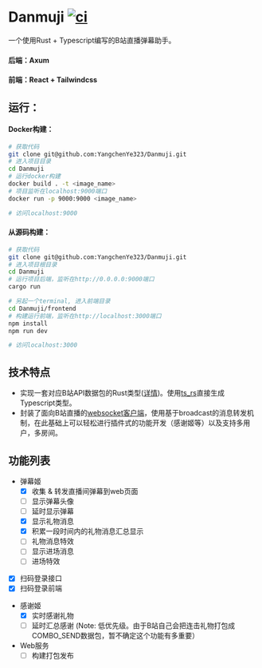 # Danmuji [![ci](https://github.com/YangchenYe323/Danmuji/actions/workflows/rust-test.yml/badge.svg)](https://github.com/YangchenYe323/Danmuji/actions/workflows/rust-test.yml)

一个使用Rust + Typescript编写的B站直播弹幕助手。

#### 后端：Axum
#### 前端：React + Tailwindcss

## 运行：

#### Docker构建：
```bash
# 获取代码
git clone git@github.com:YangchenYe323/Danmuji.git
# 进入项目目录
cd Danmuji
# 运行docker构建
docker build . -t <image_name>
# 项目监听在localhost:9000端口
docker run -p 9000:9000 <image_name>

# 访问localhost:9000
```

#### 从源码构建：
```bash
# 获取代码
git clone git@github.com:YangchenYe323/Danmuji.git
# 进入项目根目录
cd Danmuji
# 运行项目后端，监听在http://0.0.0.0:9000端口
cargo run

# 另起一个terminal, 进入前端目录
cd Danmuji/frontend
# 构建运行前端，监听在http://localhost:3000端口
npm install
npm run dev

# 访问localhost:3000
```


## 技术特点
- 实现一套对应B站API数据包的Rust类型([详情](src/client/common.rs))。使用[ts_rs](https://github.com/Aleph-Alpha/ts-rs)直接生成Typescript类型。
- 封装了面向B站直播的[websocket客户端](src/client/biliclient.rs)，使用基于broadcast的消息转发机制，在此基础上可以轻松进行插件式的功能开发（感谢姬等）以及支持多用户，多房间。

## 功能列表

- 弹幕姬
  - [x] 收集 & 转发直播间弹幕到web页面
  - [ ] 显示弹幕头像
  - [ ] 延时显示弹幕
  - [x] 显示礼物消息
  - [x] 积累一段时间内的礼物消息汇总显示
  - [ ] 礼物消息特效
  - [ ] 显示进场消息
  - [ ] 进场特效
  
- [x] 扫码登录接口
- [x] 扫码登录前端
 
- 感谢姬
  - [x] 实时感谢礼物
  - [ ] 延时汇总感谢 (Note: 低优先级。由于B站自己会把连击礼物打包成COMBO_SEND数据包，暂不确定这个功能有多重要）

- Web服务
  - [ ] 构建打包发布
